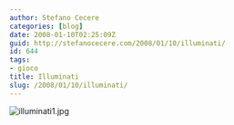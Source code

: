 ```yaml
---
author: Stefano Cecere
categories: [blog]
date: 2008-01-10T02:25:09Z
guid: http://stefanocecere.com/2008/01/10/illuminati/
id: 644
tags:
- gioco
title: Illuminati
slug: /2008/01/10/illuminati/
---
```


![illuminati1.jpg](http://stefanocecere.com/wp-content/uploads/sites/3/2008/01/illuminati1.jpg)